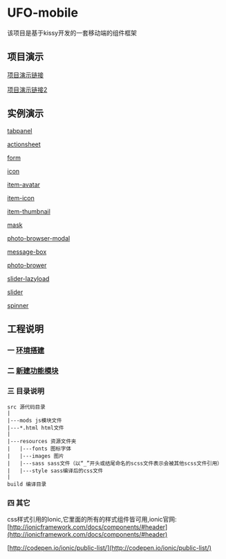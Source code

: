 # UFO-mobile
该项目是基于kissy开发的一套移动端的组件框架

## 项目演示
[项目演示链接](https://wangzhengquan.github.io/KissyUI-M/project/build/home/index2.html)

[项目演示链接2](https://wangzhengquan.github.io/KissyUI-M/project/build/home/index.html)

## 实例演示

[tabpanel](https://wangzhengquan.github.io/KissyUI-M/demo/tab/tabpanel.html)

[actionsheet](https://wangzhengquan.github.io/KissyUI-M/demo/actionsheet/actionsheet.html)

[form](https://wangzhengquan.github.io/KissyUI-M/demo/form/form.html)

[icon](https://wangzhengquan.github.io/KissyUI-M/demo/icon/icon.html)

[item-avatar](https://wangzhengquan.github.io/KissyUI-M/demo/item/item-avatar.html)

[item-icon](https://wangzhengquan.github.io/KissyUI-M/demo/item/item-icon.html)

[item-thumbnail](https://wangzhengquan.github.io/KissyUI-M/demo/item/item-thumbnail.html)

[mask](https://wangzhengquan.github.io/KissyUI-M/demo/mask/mask.html)


[photo-browser-modal](https://wangzhengquan.github.io/KissyUI-M/demo/modal/photo-browser-modal.html)

[message-box](https://wangzhengquan.github.io/KissyUI-M/demo/popup/message-box.html)

[photo-brower](https://wangzhengquan.github.io/KissyUI-M/demo/slider/photo-browser.html)

[slider-lazyload](https://wangzhengquan.github.io/KissyUI-M/demo/slider/slider-lazyload.html)

[slider](https://wangzhengquan.github.io/KissyUI-M/demo/slider/slider.html)

[spinner](https://wangzhengquan.github.io/KissyUI-M/demo/spinner/spinner.html)





## 工程说明

### 一 [环境搭建](环境搭建.md)

### 二 [新建功能模块](新建功能模块.md)


### 三 目录说明

	src 源代码目录
	| 
	|---mods js模块文件
    |---*.html html文件
	|
	|---resources 资源文件夹
	|   |---fonts 图标字体
	|   |---images 图片
	|   |---sass sass文件（以“_”开头或结尾命名的scss文件表示会被其他scss文件引用）
	|   |---style sass编译后的css文件
	|
	build 编译目录


### 四 其它

css样式引用的Ionic,它里面的所有的样式组件皆可用,ionic官网:
[http://ionicframework.com/docs/components/#header](http://ionicframework.com/docs/components/#header)

[http://codepen.io/ionic/public-list/](http://codepen.io/ionic/public-list/)



